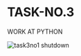 # TASK-NO.3
WORK AT PYTHON

![task3no1 shutdown](https://user-images.githubusercontent.com/112387001/187958964-78e67017-eaa8-4a90-96e8-d00094efa76f.PNG)
